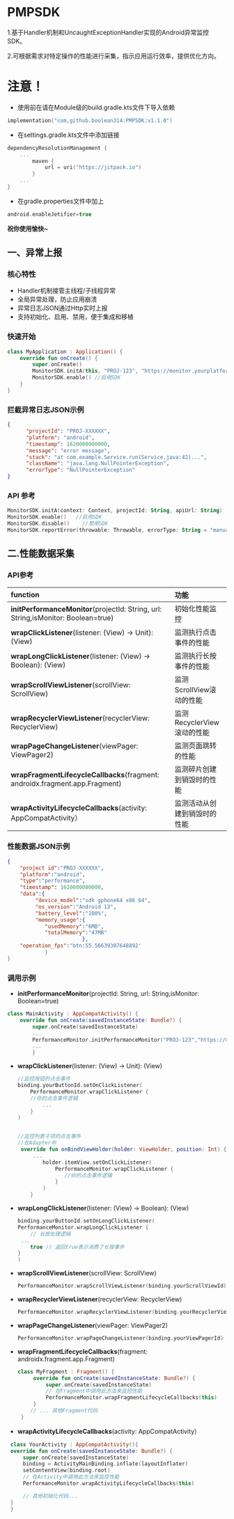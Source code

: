 # PMPSDK

1.基于Handler机制和UncaughtExceptionHandler实现的Android异常监控SDK。

2.可根据需求对特定操作的性能进行采集，指示应用运行效率，提供优化方向。

# 注意！

* 使用前在请在Module级的build.gradle.kts文件下导入依赖

```kotlin
implementation("com,github.boolean314:PMPSDK:v1.1.0")
```

* 在settings.gradle.kts文件中添加链接

```kotlin
dependencyResolutionManagement {
    ...
        maven {
            url = uri("https://jitpack.io")
        }
    ...
}
```

* 在gradle.properties文件中加上

```kotlin
android.enableJetifier=true
```

**祝你使用愉快~**

## 一、异常上报

### 核心特性

- Handler机制接管主线程/子线程异常
- 全局异常处理，防止应用崩溃
- 异常日志JSON通过Http实时上报
- 支持初始化、启用、禁用，便于集成和移植

### 快速开始

```kotlin
class MyApplication : Application() {
    override fun onCreate() {
        super.onCreate()
        MonitorSDK.initA(this, "PROJ-123", "https://monitor.yourplatform.com/api")	//注意不要输入多的空格哦
        MonitorSDK.enable() //启用SDK
    }
}
```

### 拦截异常日志JSON示例

```json
{
      "projectId": "PROJ-XXXXXX",
      "platform": "android",
      "timestamp": 1620000000000,
      "message": "error message",
      "stack": "at com.example.Service.run(Service.java:42)...",
      "className": "java.lang.NullPointerException",
      "errorType": "NullPointerException"
}
```

### API 参考

```kotlin
MonitorSDK.initA(context: Context, projectId: String, apiUrl: String)    //初始化SDK
MonitorSDK.enable()   //启用SDK
MonitorSDK.disable()    //禁用SDK
MonitorSDK.reportError(throwable: Throwable, errorType: String = "manual_report")   //手动上报异常
```



## 二.性能数据采集

### API参考

| function                                                     | 功能                         |
| :----------------------------------------------------------- | :--------------------------- |
| **initPerformanceMonitor**(projectId: String, url: String,isMonitor: Boolean=true) | 初始化性能监控               |
| **wrapClickListener**(listener: (View) -> Unit): (View)      | 监测执行点击事件的性能       |
| **wrapLongClickListener**(listener: (View) -> Boolean): (View) | 监测执行长按事件的性能       |
| **wrapScrollViewListener**(scrollView: ScrollView)           | 监测ScrollView滚动的性能     |
| **wrapRecyclerViewListener**(recyclerView: RecyclerView)     | 监测RecyclerView滚动的性能   |
| **wrapPageChangeListener**(viewPager: ViewPager2)            | 监测页面跳转的性能           |
| **wrapFragmentLifecycleCallbacks**(fragment: androidx.fragment.app.Fragment) | 监测碎片创建到销毁时的性能   |
| **wrapActivityLifecycleCallbacks**(activity: AppCompatActivity） | 监测活动从创建到销毁时的性能 |

### 性能数据JSON示例

```json
{
	"project id":"PROJ-XXXXXX",
	"platform":"android",
	"type":"performance",
	"timestamp": 1620000000000,
    "data":{
   		 "device_model":"sdk gphone64 x86 64",
   		 "os_version":"Android 13",
   		 "battery_level":"100%",
   		 "memory_usage":{
    		"usedMemory":"6MB",
    		"totalMemory":"47MB"
						},
    "operation_fps":"btn:55.56639307648892'
			}
}
```

### 调用示例

* **initPerformanceMonitor**(projectId: String, url: String,isMonitor: Boolean=true)

```kotlin
class MainActivity : AppCompatActivity() {
    override fun onCreate(savedInstanceState: Bundle?) {
        super.onCreate(savedInstanceState)
        ...
        PerformanceMonitor.initPerformanceMonitor("PROJ-123","https://monitor.yourplatform.com/api")//如果要关闭监控功能，再传入第三个参数为false
        ...
        }
```



* **wrapClickListener**(listener: (View) -> Unit): (View)

  ```kotlin
  //监控按钮的点击事件
  binding.yourButtonId.setOnClickListener(
      PerformanceMonitor.wrapClickListener { 
      //你的点击事件逻辑
          ...
      }
  )
  
  
  //监控列表子项的点击事件
  //在Adapter中
   override fun onBindViewHolder(holder: ViewHolder, position: Int) {
       ...
          holder.itemView.setOnClickListener(
              PerformanceMonitor.wrapClickListener {
                 //你的点击事件逻辑
              }
          )
      }	
  ```



* **wrapLongClickListener**(listener: (View) -> Boolean): (View)

  ```kotlin
  binding.yourButtonId.setOnLongClickListener(
  PerformanceMonitor.wrapLongClickListener { 
      // 长按处理逻辑
   ...
      true // 返回true表示消费了长按事件
  }
  )
  ```



* **wrapScrollViewListener**(scrollView: ScrollView)

  ```kotlin
  PerformanceMonitor.wrapScrollViewListener(binding.yourScrollViewId)
  ```



* **wrapRecyclerViewListener**(recyclerView: RecyclerView)

  ```kotlin
  PerformanceMonitor.wrapRecyclerViewListener(binding.yourRecyclerViewId)
  ```



* **wrapPageChangeListener**(viewPager: ViewPager2)

  ```kotlin
  PerformanceMonitor.wrapPageChangeListener(binding.yourViewPagerId)
  ```



* **wrapFragmentLifecycleCallbacks**(fragment: androidx.fragment.app.Fragment)

  ```kotlin
  class MyFragment : Fragment() {
       override fun onCreate(savedInstanceState: Bundle?) {
           super.onCreate(savedInstanceState)
           // 在Fragment中调用此方法来监控性能
           PerformanceMonitor.wrapFragmentLifecycleCallbacks(this)
       }
      // ... 其他Fragment代码
   }
  ```



* **wrapActivityLifecycleCallbacks**(activity: AppCompatActivity）

```kotlin
 class YourActivity : AppCompatActivity(){
 override fun onCreate(savedInstanceState: Bundle?) {
     super.onCreate(savedInstanceState)
     binding = ActivityMainBinding.inflate(layoutInflater)
     setContentView(binding.root)
     // 在Activity中调用此方法来监控性能
     PerformanceMonitor.wrapActivityLifecycleCallbacks(this)

     // 其他初始化代码...
 }
 }
```
